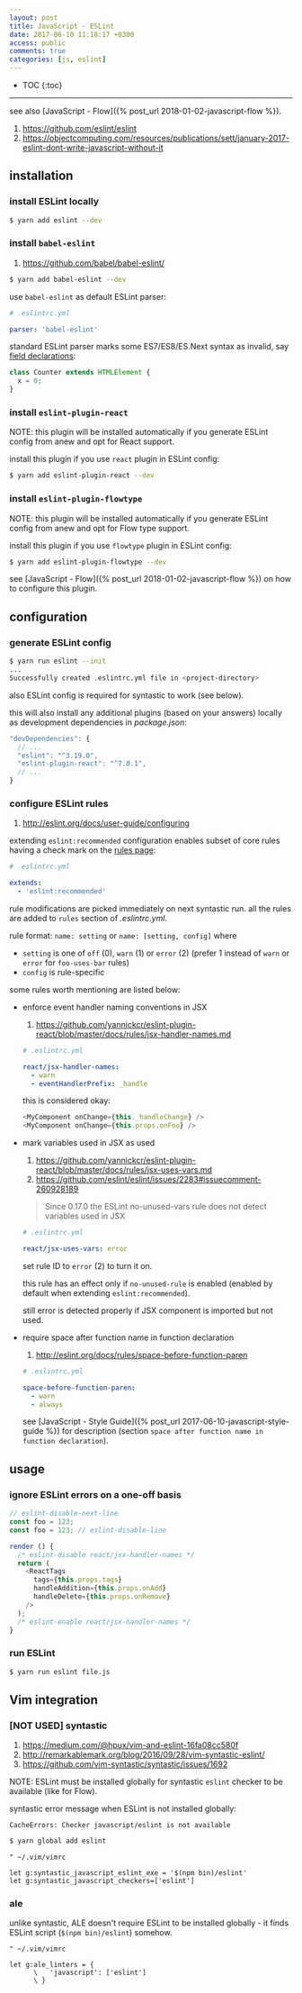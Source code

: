 ```yaml
---
layout: post
title: JavaScript - ESLint
date: 2017-06-10 11:18:17 +0300
access: public
comments: true
categories: [js, eslint]
---
```


<!-- more -->

* TOC
{:toc}
<hr>

see also [JavaScript - Flow]({% post_url 2018-01-02-javascript-flow %}).

1. <https://github.com/eslint/eslint>
2. <https://objectcomputing.com/resources/publications/sett/january-2017-eslint-dont-write-javascript-without-it>

installation
------------

### install ESLint locally

```sh
$ yarn add eslint --dev
```

### install `babel-eslint`

1. <https://github.com/babel/babel-eslint/>

```sh
$ yarn add babel-eslint --dev
```

use `babel-eslint` as default ESLint parser:

```yaml
# .eslintrc.yml

parser: 'babel-eslint'
```

standard ESLint parser marks some ES7/ES8/ES.Next syntax as invalid, say
[field declarations](https://github.com/tc39/proposal-class-fields):

```javascript
class Counter extends HTMLElement {
  x = 0;
}
```

### install `eslint-plugin-react`

NOTE: this plugin will be installed automatically if you generate ESLint
      config from anew and opt for React support.

install this plugin if you use `react` plugin in ESLint config:

```sh
$ yarn add eslint-plugin-react --dev
```

### install `eslint-plugin-flowtype`

NOTE: this plugin will be installed automatically if you generate ESLint
      config from anew and opt for Flow type support.

install this plugin if you use `flowtype` plugin in ESLint config:

```sh
$ yarn add eslint-plugin-flowtype --dev
```

see [JavaScript - Flow]({% post_url 2018-01-02-javascript-flow %}) on how
to configure this plugin.

configuration
-------------

### generate ESLint config

```sh
$ yarn run eslint --init
...
Successfully created .eslintrc.yml file in <project-directory>
```

also ESLint config is required for syntastic to work (see below).

this will also install any additional plugins (based on your answers)
locally as development dependencies in _package.json_:

```javascript
"devDependencies": {
  // ...
  "eslint": "^3.19.0",
  "eslint-plugin-react": "^7.0.1",
  // ...
}
```

### configure ESLint rules

1. <http://eslint.org/docs/user-guide/configuring>

extending `eslint:recommended` configuration enables subset of core rules
having a check mark on the [rules page](http://eslint.org/docs/rules/):

```yaml
# .eslintrc.yml

extends:
  - 'eslint:recommended'
```

rule modifications are picked immediately on next syntastic run.
all the rules are added to `rules` section of _.eslintrc.yml_.

rule format: `name: setting` or `name: [setting, config]` where

- `setting` is one of `off` (0), `warn` (1) or `error` (2)
  (prefer 1 instead of `warn` or `error` for `foo-uses-bar` rules)
- `config` is rule-specific

some rules worth mentioning are listed below:

- enforce event handler naming conventions in JSX

  1. <https://github.com/yannickcr/eslint-plugin-react/blob/master/docs/rules/jsx-handler-names.md>

  ```yaml
  # .eslintrc.yml

  react/jsx-handler-names:
    - warn
    - eventHandlerPrefix: _handle
  ```

  this is considered okay:

  ```javascript
  <MyComponent onChange={this._handleChange} />
  <MyComponent onChange={this.props.onFoo} />
  ```

- mark variables used in JSX as used

  1. <https://github.com/yannickcr/eslint-plugin-react/blob/master/docs/rules/jsx-uses-vars.md>
  2. <https://github.com/eslint/eslint/issues/2283#issuecomment-260928189>

  > Since 0.17.0 the ESLint no-unused-vars rule does not detect variables used in JSX

  ```yaml
  # .eslintrc.yml

  react/jsx-uses-vars: error
  ```

  set rule ID to `error` (2) to turn it on.

  this rule has an effect only if `no-unused-rule` is enabled
  (enabled by default when extending `eslint:recommended`).

  still error is detected properly if JSX component is imported but not used.

- require space after function name in function declaration

  1. <http://eslint.org/docs/rules/space-before-function-paren>

  ```yaml
  # .eslintrc.yml

  space-before-function-paren:
    - warn
    - always
  ```

  see [JavaScript - Style Guide]({% post_url 2017-06-10-javascript-style-guide %})
  for description (section `space after function name in function declaration`).

usage
-----

### ignore ESLint errors on a one-off basis

```javascript
// eslint-disable-next-line
const foo = 123;
const foo = 123; // eslint-disable-line

render () {
  /* eslint-disable react/jsx-handler-names */
  return (
    <ReactTags
      tags={this.props.tags}
      handleAddition={this.props.onAdd}
      handleDelete={this.props.onRemove}
    />
  );
  /* eslint-enable react/jsx-handler-names */
}
```

### run ESLint

```sh
$ yarn run eslint file.js
```

Vim integration
---------------

### [NOT USED] syntastic

1. <https://medium.com/@hpux/vim-and-eslint-16fa08cc580f>
2. <http://remarkablemark.org/blog/2016/09/28/vim-syntastic-eslint/>
3. <https://github.com/vim-syntastic/syntastic/issues/1692>

NOTE: ESLint must be installed globally for syntastic `eslint` checker
      to be available (like for Flow).

syntastic error message when ESLint is not installed globally:

```
CacheErrors: Checker javascript/eslint is not available
```

```sh
$ yarn global add eslint
```

```vim
" ~/.vim/vimrc

let g:syntastic_javascript_eslint_exe = '$(npm bin)/eslint'
let g:syntastic_javascript_checkers=['eslint']
```

### ale

unlike syntastic, ALE doesn't require ESLint to be installed globally -
it finds ESLint script (`$(npm bin)/eslint`) somehow.

```vim
" ~/.vim/vimrc

let g:ale_linters = {
      \   'javascript': ['eslint']
      \ }
```
